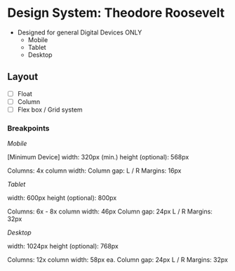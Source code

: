# Design System: Theodore Roosevelt

* Designed for general Digital Devices ONLY
    - Mobile
    - Tablet
    - Desktop

## Layout

- [ ] Float
- [ ] Column
- [ ] Flex box / Grid system

### Breakpoints

*Mobile*

[Minimum Device]
width: 320px (min.)
height (optional): 568px

Columns: 4x
column width:
Column gap:
L / R Margins: 16px

*Tablet*

width: 600px
height (optional): 800px

Columns: 6x - 8x
column width: 46px
Column gap: 24px
L / R Margins: 32px

*Desktop*

width: 1024px
height (optional): 768px

Columns: 12x
column width: 58px ea.
Column gap: 24px
L / R Margins: 32px
